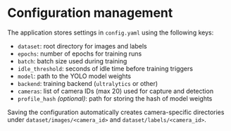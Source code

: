 # Configuration management

The application stores settings in ``config.yaml`` using the following keys:

- ``dataset``: root directory for images and labels
- ``epochs``: number of epochs for training runs
- ``batch``: batch size used during training
- ``idle_threshold``: seconds of idle time before training triggers
- ``model``: path to the YOLO model weights
- ``backend``: training backend (``ultralytics`` or other)
- ``cameras``: list of camera IDs (max 20) used for capture and detection
- ``profile_hash`` *(optional)*: path for storing the hash of model weights

Saving the configuration automatically creates camera-specific directories
under ``dataset/images/<camera_id>`` and ``dataset/labels/<camera_id>``.
